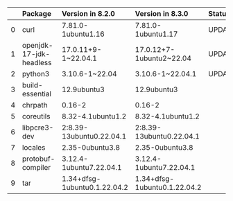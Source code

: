 <!-- markdown-link-check-disable -->

|    | Package                 | Version in 8.2.0             | Version in 8.3.0             | Status   |
|---:|:------------------------|:-----------------------------|:-----------------------------|:---------|
|  0 | curl                    | 7.81.0-1ubuntu1.16           | 7.81.0-1ubuntu1.17           | UPDATED  |
|  1 | openjdk-17-jdk-headless | 17.0.11+9-1~22.04.1          | 17.0.12+7-1ubuntu2~22.04     | UPDATED  |
|  2 | python3                 | 3.10.6-1~22.04               | 3.10.6-1~22.04.1             | UPDATED  |
|  3 | build-essential         | 12.9ubuntu3                  | 12.9ubuntu3                  |          |
|  4 | chrpath                 | 0.16-2                       | 0.16-2                       |          |
|  5 | coreutils               | 8.32-4.1ubuntu1.2            | 8.32-4.1ubuntu1.2            |          |
|  6 | libpcre3-dev            | 2:8.39-13ubuntu0.22.04.1     | 2:8.39-13ubuntu0.22.04.1     |          |
|  7 | locales                 | 2.35-0ubuntu3.8              | 2.35-0ubuntu3.8              |          |
|  8 | protobuf-compiler       | 3.12.4-1ubuntu7.22.04.1      | 3.12.4-1ubuntu7.22.04.1      |          |
|  9 | tar                     | 1.34+dfsg-1ubuntu0.1.22.04.2 | 1.34+dfsg-1ubuntu0.1.22.04.2 |          |